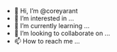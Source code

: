 - 👋 Hi, I’m @coreyarant
- 👀 I’m interested in ...
- 🌱 I’m currently learning ...
- 💞️ I’m looking to collaborate on ...
- 📫 How to reach me ...

<!---
coreyarant/coreyarant is a ✨ special ✨ repository because its `README.md` (this file) appears on your GitHub profile.
You can click the Preview link to take a look at your changes.
--->

